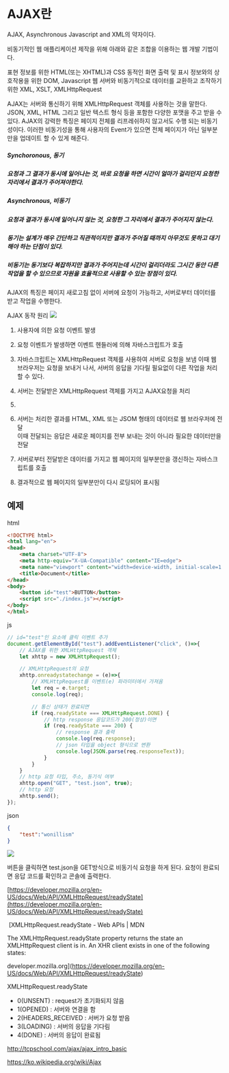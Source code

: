 # AJAX란
AJAX, Asynchronous Javascript and XML의 약자이다.

비동기적인 웹 애플리케이션 제작을 위해 아래와 같은 조합을 이용하는 웹 개발 기법이다.

표현 정보를 위한 HTML(또는 XHTML)과 CSS
동적인 화면 출력 및 표시 정보와의 상호작용을 위한 DOM, Javascript
웹 서버와 비동기적으로 데이터를 교환하고 조작하기 위한 XML, XSLT, XMLHttpRequest


AJAX는 서버와 통신하기 위해 XMLHttpRequest 객체를 사용하는 것을 말한다. JSON, XML, HTML 그리고 일반 텍스트 형식 등을 포함한 다양한 포맷을 주고 받을 수 있다. AJAX의 강력한 특징은 페이지 전체를 리프레쉬하지 않고서도 수행 되는 비동기성이다. 이러한 비동기성을 통해 사용자의 Event가 있으면 전체 페이지가 아닌 일부분만을 업데이트 할 수 있게 해준다.



##### _Synchoronous, 동기_

##### _요청과 그 결과가 동시에 일어나는 것, 바로 요청을 하면 시간이 얼마가 걸리던지 요청한 자리에서 결과가 주어져야한다._

##### _Asynchronous, 비동기_

##### _요청과 결과가 동시에 일어나지 않는 것, 요청한 그 자리에서 결과가 주어지지 않는다._

##### _동기는 설계가 매우 간단하고 직관적이지만 결과가 주어질 때까지 아무것도 못하고 대기해야 하는 단점이 있다._

##### _비동기는 동기보다 복잡하지만 결과가 주어지는데 시간이 걸리더라도 그시간 동안 다른 작업을 할 수 있으므로 자원을 효율적으로 사용할 수 있는 장점이 있다._



AJAX의 특징은 페이지 새로고침 없이 서버에 요청이 가능하고, 서버로부터 데이터를 받고 작업을 수행한다.



AJAX 동작 원리
![](https://blog.kakaocdn.net/dn/yUaEQ/btrfPAFnyuy/aGXkT5AtsaWIwCGPKZScL0/img.png)

1. 사용자에 의한 요청 이벤트 발생

2. 요청 이벤트가 발생하면 이벤트 헨들러에 의해 자바스크립트가 호출

3. 자바스크립트는 XMLHttpRequest 객체를 사용하여 서버로 요청을 보냄
  이때 웹 브라우저는 요청을 보내거 나서, 서버의 응답을 기다릴 필요없이 다른 작업을 처리할 수 있다.

4. 서버는 전달받은 XMLHttpRequest 객체를 가지고 AJAX요청을 처리

5.
6. 서버는 처리한 결과를 HTML, XML 또는 JSOM 형태의 데이터로 웹 브라우저에 전달  
  이때 전달되는 응답은 새로운 페이지를 전부 보내는 것이 아니라 필요한 데이터만을 전달

7. 서버로부터 전달받은 데이터를 가지고 웹 페이지의 일부분만을 갱신하는 자바스크립트를 호출

8. 결과적으로 웹 페이지의 일부분만이 다시 로딩되어 표시됨





## 예제
html
```html
<!DOCTYPE html>
<html lang="en">
<head>
    <meta charset="UTF-8">
    <meta http-equiv="X-UA-Compatible" content="IE=edge">
    <meta name="viewport" content="width=device-width, initial-scale=1.0">
    <title>Document</title>
</head>
<body>
    <button id="test">BUTTON</button>
    <script src="./index.js"></script>
</body>
</html>
```
js
```js
// id="test"인 요소에 클릭 이벤트 추가
document.getElementById("test").addEventListener("click", ()=>{
    // AJAX를 위한 XMLHttpRequest 객체
    let xhttp = new XMLHttpRequest();

    // XMLHttpRequest의 요청
    xhttp.onreadystatechange = (e)=>{
        // XMLHttpRequest를 이벤트(e) 파라미터에서 가져옴
        let req = e.target;
        console.log(req);

        // 통신 상태가 완료되면
        if (req.readyState === XMLHttpRequest.DONE) {
            // http response 응답코드가 200(정상)이면
            if (req.readyState === 200) {
                // response 결과 출력
                console.log(req.response);
                // json 타입을 object 형식으로 변환
                console.log(JSON.parse(req.responseText));
            }
        }
    }
    // http 요청 타입, 주소, 동기식 여부
    xhttp.open("GET", "test.json", true);
    // http 요청
    xhttp.send();
});
```
json
```json
{
    "test":"wonillism"
}
```

![](https://img1.daumcdn.net/thumb/R1280x0/?scode=mtistory2&fname=https%3A%2F%2Fblog.kakaocdn.net%2Fdn%2FcM53uM%2FbtrfKBemWiU%2F9EaqMKDce3W5lC4ZL29XTk%2Fimg.png)

버튼을 클릭하면 test.json을 GET방식으로 비동기식 요청을 하게 된다. 요청이 완료되면 응답 코드를 확인하고 콘솔에 출력한다.

[https://developer.mozilla.org/en-US/docs/Web/API/XMLHttpRequest/readyState](https://developer.mozilla.org/en-US/docs/Web/API/XMLHttpRequest/readyState)

 [XMLHttpRequest.readyState - Web APIs | MDN

The XMLHttpRequest.readyState property returns the state an XMLHttpRequest client is in. An XHR client exists in one of the following states:

developer.mozilla.org](https://developer.mozilla.org/en-US/docs/Web/API/XMLHttpRequest/readyState)

XMLHttpRequest.readyState

-   0(UNSENT) : request가 초기화되지 않음
-   1(OPENED) : 서버와 연결을 함
-   2(HEADERS\_RECEIVED : 서버가 요청 받음
-   3(LOADING) : 서버의 응답을 기다림
-   4(DONE) : 서버의 응답이 완료됨




http://tcpschool.com/ajax/ajax_intro_basic

https://ko.wikipedia.org/wiki/Ajax